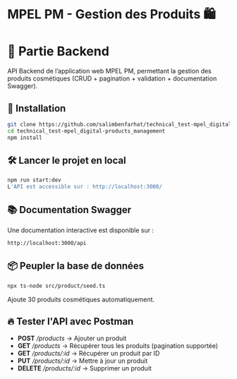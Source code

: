 # MPEL PM - Gestion des Produits 🛍️

# 📌 Partie Backend
API Backend de l’application web MPEL PM, permettant la gestion des produits cosmétiques (CRUD + pagination + validation + documentation Swagger).

## 🚀 Installation
```sh
git clone https://github.com/salimbenfarhat/technical_test-mpel_digital-products_management.git
cd technical_test-mpel_digital-products_management
npm install 
```

## 🛠️ Lancer le projet en local
```sh
npm run start:dev
L'API est accessible sur : http://localhost:3000/  
```

## 📚 Documentation Swagger
Une documentation interactive est disponible sur :
```sh
http://localhost:3000/api
```

## 📦 Peupler la base de données
```sh
npx ts-node src/product/seed.ts
```
Ajoute 30 produits cosmétiques automatiquement.

## 🔥 Tester l'API avec Postman
- **POST** _/products_ → Ajouter un produit  
- **GET** _/products_ → Récupérer tous les produits (pagination supportée)  
- **GET** _/products/:id_ → Récupérer un produit par ID  
- **PUT** _/products/:id_ → Mettre à jour un produit  
- **DELETE** _/products/:id_ → Supprimer un produit  